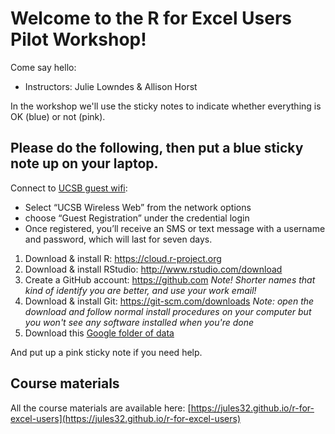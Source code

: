 # Welcome to the R for Excel Users Pilot Workshop!

Come say hello: 
 
- Instructors: Julie Lowndes & Allison Horst

In the workshop we'll use the sticky notes to indicate whether everything is OK (blue) or not (pink).

## Please do the following, then put a blue sticky note up on your laptop.


Connect to [UCSB guest wifi](https://www.news.ucsb.edu/2019/019657/new-guest-wi-fi): 
  - Select “UCSB Wireless Web” from the network options
  - choose “Guest Registration” under the credential login
  - Once registered, you’ll receive an SMS or text message with a username and password, which will last for seven days.

1. Download & install R: https://cloud.r-project.org
1. Download & install RStudio: http://www.rstudio.com/download 
1. Create a GitHub account: https://github.com *Note! Shorter names that kind of identify you are better, and use your work email!*
1. Download & install Git: https://git-scm.com/downloads *Note: open the download and follow normal install procedures on your computer but you won't see any software installed when you're done*
1. Download this [Google folder of data](https://drive.google.com/open?id=1uhjXW_FS25NemJ_wLjxceqyiiwwPmpz_)

And put up a pink sticky note if you need help. 

## Course materials

All the course materials are available here: [https://jules32.github.io/r-for-excel-users](https://jules32.github.io/r-for-excel-users)
